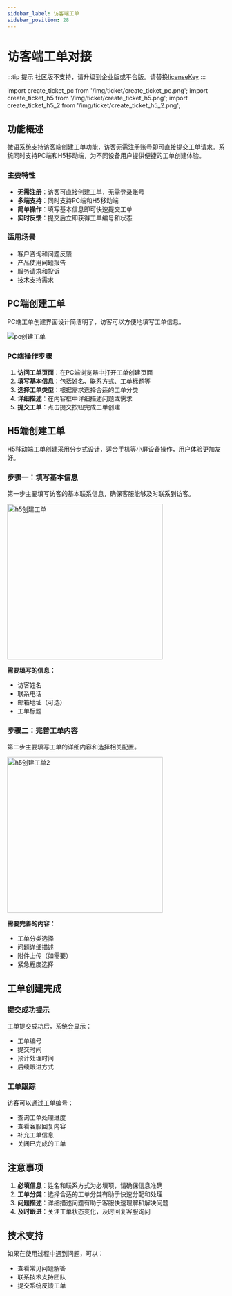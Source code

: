 ```yaml
---
sidebar_label: 访客端工单
sidebar_position: 28
---
```


# 访客端工单对接

:::tip 提示
社区版不支持，请升级到企业版或平台版。请替换[licenseKey](../development/license.md)
:::

import create_ticket_pc from '/img/ticket/create_ticket_pc.png';
import create_ticket_h5 from '/img/ticket/create_ticket_h5.png';
import create_ticket_h5_2 from '/img/ticket/create_ticket_h5_2.png';

## 功能概述

微语系统支持访客端创建工单功能，访客无需注册账号即可直接提交工单请求。系统同时支持PC端和H5移动端，为不同设备用户提供便捷的工单创建体验。

### 主要特性

- **无需注册**：访客可直接创建工单，无需登录账号
- **多端支持**：同时支持PC端和H5移动端
- **简单操作**：填写基本信息即可快速提交工单
- **实时反馈**：提交后立即获得工单编号和状态

### 适用场景

- 客户咨询和问题反馈
- 产品使用问题报告
- 服务请求和投诉
- 技术支持需求

## PC端创建工单

PC端工单创建界面设计简洁明了，访客可以方便地填写工单信息。

<img src={create_ticket_pc} alt="pc创建工单"/>

### PC端操作步骤

1. **访问工单页面**：在PC端浏览器中打开工单创建页面
2. **填写基本信息**：包括姓名、联系方式、工单标题等
3. **选择工单类型**：根据需求选择合适的工单分类
4. **详细描述**：在内容框中详细描述问题或需求
5. **提交工单**：点击提交按钮完成工单创建

## H5端创建工单

H5移动端工单创建采用分步式设计，适合手机等小屏设备操作，用户体验更加友好。

### 步骤一：填写基本信息

第一步主要填写访客的基本联系信息，确保客服能够及时联系到访客。

<img src={create_ticket_h5} alt="h5创建工单" width="360" />

**需要填写的信息：**

- 访客姓名
- 联系电话
- 邮箱地址（可选）
- 工单标题

### 步骤二：完善工单内容

第二步主要填写工单的详细内容和选择相关配置。

<img src={create_ticket_h5_2} alt="h5创建工单2" width="360" />

**需要完善的内容：**

- 工单分类选择
- 问题详细描述
- 附件上传（如需要）
- 紧急程度选择

## 工单创建完成

### 提交成功提示

工单提交成功后，系统会显示：

- 工单编号
- 提交时间
- 预计处理时间
- 后续跟进方式

### 工单跟踪

访客可以通过工单编号：

- 查询工单处理进度
- 查看客服回复内容
- 补充工单信息
- 关闭已完成的工单

## 注意事项

1. **必填信息**：姓名和联系方式为必填项，请确保信息准确
2. **工单分类**：选择合适的工单分类有助于快速分配和处理
3. **问题描述**：详细描述问题有助于客服快速理解和解决问题
4. **及时跟进**：关注工单状态变化，及时回复客服询问

## 技术支持

如果在使用过程中遇到问题，可以：

- 查看常见问题解答
- 联系技术支持团队
- 提交系统反馈工单
